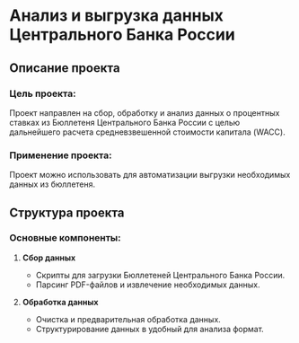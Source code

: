 # Анализ и выгрузка данных Центрального Банка России

## Описание проекта


### Цель проекта:
Проект направлен на сбор, обработку и анализ данных о процентных ставках из Бюллетеня Центрального Банка России с целью дальнейшего расчета средневзвешенной стоимости капитала (WACC).

### Применение проекта:
Проект можно использовать для автоматизации выгрузки необходимых данных из бюллетеня.

## Структура проекта

### Основные компоненты:

1. **Сбор данных**
   - Скрипты для загрузки Бюллетеней Центрального Банка России.
   - Парсинг PDF-файлов и извлечение необходимых данных.

2. **Обработка данных**
   - Очистка и предварительная обработка данных.
   - Структурирование данных в удобный для анализа формат.
